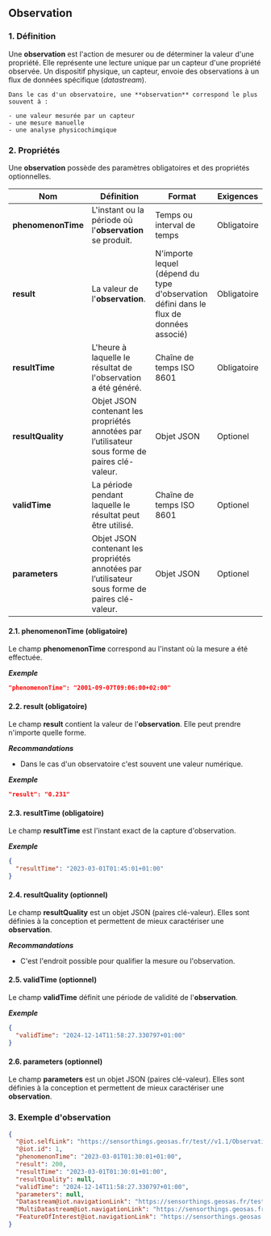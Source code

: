## Observation

### 1. Définition

Une **observation** est l'action de mesurer ou de déterminer la valeur d'une propriété. Elle représente une lecture unique par un capteur d'une propriété observée.
Un dispositif physique, un capteur, envoie des observations à un flux de données spécifique (_datastream_).

```{tip}
Dans le cas d'un observatoire, une **observation** correspond le plus souvent à :

- une valeur mesurée par un capteur
- une mesure manuelle
- une analyse physicochimqique

```

### 2. Propriétés

Une **observation** possède des paramètres obligatoires et des propriétés optionnelles.

| Nom                | Définition                                                                                      | Format                                                                                 | Exigences   |
| ------------------ | ----------------------------------------------------------------------------------------------- | -------------------------------------------------------------------------------------- | ----------- |
| **phenomenonTime** | L'instant ou la période où l'**observation** se produit.                                        | Temps ou interval de temps                                                             | Obligatoire |
| **result**         | La valeur de l'**observation**.                                                                 | N'importe lequel (dépend du type d'observation défini dans le flux de données associé) | Obligatoire |
| **resultTime**     | L'heure à laquelle le résultat de l'observation a été généré.                                   | Chaîne de temps ISO 8601                                                               | Obligatoire |
| **resultQuality**  | Objet JSON contenant les propriétés annotées par l’utilisateur sous forme de paires clé-valeur. | Objet JSON                                                                             | Optionel    |
| **validTime**      | La période pendant laquelle le résultat peut être utilisé.                                      | Chaîne de temps ISO 8601                                                               | Optionel    |
| **parameters**     | Objet JSON contenant les propriétés annotées par l’utilisateur sous forme de paires clé-valeur. | Objet JSON                                                                             | Optionel    |

#### 2.1. phenomenonTime (obligatoire)

Le champ **phenomenonTime** correspond au l'instant où la mesure a été effectuée.

**_Exemple_**

```json
"phenomenonTime": "2001-09-07T09:06:00+02:00"
```

#### 2.2. result (obligatoire)

Le champ **result** contient la valeur de l'**observation**. Elle peut prendre n'importe quelle forme.

**_Recommandations_**

- Dans le cas d'un observatoire c'est souvent une valeur numérique.

**_Exemple_**

```json
"result": "0.231"
```

#### 2.3. resultTime (obligatoire)

Le champ **resultTime** est l'instant exact de la capture d'observation.

**_Exemple_**

```json
{
  "resultTime": "2023-03-01T01:45:01+01:00"
}
```

#### 2.4. resultQuality (optionnel)

Le champ **resultQuality** est un objet JSON (paires clé-valeur). Elles sont définies à la conception et permettent de mieux caractériser une **observation**.

**_Recommandations_**

- C'est l'endroit possible pour qualifier la mesure ou l'observation.

#### 2.5. validTime (optionnel)

Le champ **validTime** définit une période de validité de l'**observation**.

**_Exemple_**

```json
{
  "validTime": "2024-12-14T11:58:27.330797+01:00"
}
```

#### 2.6. parameters (optionnel)

Le champ **parameters** est un objet JSON (paires clé-valeur). Elles sont définies à la conception et permettent de mieux caractériser une **observation**.

### 3. Exemple d'observation

```json
{
  "@iot.selfLink": "https://sensorthings.geosas.fr/test//v1.1/Observations(1)",
  "@iot.id": 1,
  "phenomenonTime": "2023-03-01T01:30:01+01:00",
  "result": 200,
  "resultTime": "2023-03-01T01:30:01+01:00",
  "resultQuality": null,
  "validTime": "2024-12-14T11:58:27.330797+01:00",
  "parameters": null,
  "Datastream@iot.navigationLink": "https://sensorthings.geosas.fr/test//v1.1/Observations(1)/Datastream",
  "MultiDatastream@iot.navigationLink": "https://sensorthings.geosas.fr/test//v1.1/Observations(1)/MultiDatastream",
  "FeatureOfInterest@iot.navigationLink": "https://sensorthings.geosas.fr/test//v1.1/Observations(1)/FeatureOfInterest"
}
```
